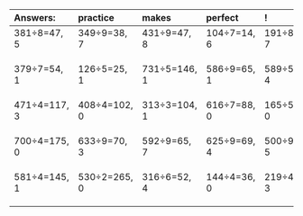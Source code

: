 | Answers: | practice | makes | perfect | ! |
| :--- | :--- | :--- | :--- | :--- |
| 381÷8=47, 5 | 349÷9=38, 7 | 431÷9=47, 8 | 104÷7=14, 6 | 191÷8=23, 7 | 
|   |   |   |   |   | 
|   |   |   |   |   | 
|   |   |   |   |   | 
| 379÷7=54, 1 | 126÷5=25, 1 | 731÷5=146, 1 | 586÷9=65, 1 | 589÷5=117, 4 | 
|   |   |   |   |   | 
|   |   |   |   |   | 
|   |   |   |   |   | 
| 471÷4=117, 3 | 408÷4=102, 0 | 313÷3=104, 1 | 616÷7=88, 0 | 165÷5=33, 0 | 
|   |   |   |   |   | 
|   |   |   |   |   | 
|   |   |   |   |   | 
| 700÷4=175, 0 | 633÷9=70, 3 | 592÷9=65, 7 | 625÷9=69, 4 | 500÷9=55, 5 | 
|   |   |   |   |   | 
|   |   |   |   |   | 
|   |   |   |   |   | 
| 581÷4=145, 1 | 530÷2=265, 0 | 316÷6=52, 4 | 144÷4=36, 0 | 219÷4=54, 3 | 
|   |   |   |   |   | 
|   |   |   |   |   | 
|   |   |   |   |   | 
